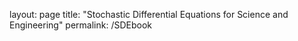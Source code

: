 layout: page
title: "Stochastic Differential Equations for Science and Engineering"
permalink: /SDEbook
